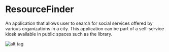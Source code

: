 # ResourceFinder

An application that allows user to search for social services offered by various organizations in a city. This application can be part of a self-service kiosk available in public spaces such as the library.


![alt tag]( https://cloud.githubusercontent.com/assets/26195281/23584798/c4015c38-0120-11e7-90e2-581f63fa7543.PNG)
